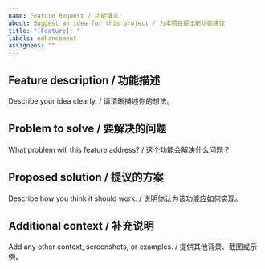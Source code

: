 ```yaml
---
name: Feature Request / 功能请求
about: Suggest an idea for this project / 为本项目提出新功能建议
title: "[Feature]: "
labels: enhancement
assignees: ""
---
```


## Feature description / 功能描述
Describe your idea clearly. / 请清晰描述你的想法。

## Problem to solve / 要解决的问题
What problem will this feature address? / 这个功能会解决什么问题？

## Proposed solution / 提议的方案
Describe how you think it should work. / 说明你认为该功能应如何实现。

## Additional context / 补充说明
Add any other context, screenshots, or examples. / 提供其他背景、截图或示例。
